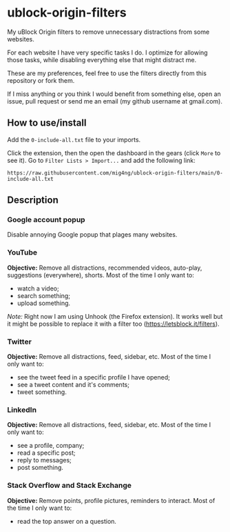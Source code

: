 # ublock-origin-filters
My uBlock Origin filters to remove unnecessary distractions from some websites.

For each website I have very specific tasks I do.
I optimize for allowing those tasks, while disabling everything else that might distract me.

These are my preferences, feel free to use the filters directly from this repository or fork them.

If I miss anything or you think I would benefit from something else, open an issue, pull request or send me an email (my github username at gmail.com).

## How to use/install

Add the `0-include-all.txt` file to your imports.

Click the extension, then the open the dashboard in the gears (click `More` to see it). Go to `Filter Lists > Import...` and add the following link:
```
https://raw.githubusercontent.com/mig4ng/ublock-origin-filters/main/0-include-all.txt 
```

## Description

### Google account popup

Disable annoying Google popup that plages many websites.

### YouTube

**Objective:** Remove all distractions, recommended videos, auto-play, suggestions (everywhere), shorts. Most of the time I only want to:
- watch a video;
- search something;
- upload something.

*Note:* Right now I am using Unhook (the Firefox extension). It works well but it might be possible to replace it with a filter too (https://letsblock.it/filters).

### Twitter

**Objective:** Remove all distractions, feed, sidebar, etc. Most of the time I only want to:
- see the tweet feed in a specific profile I have opened;
- see a tweet content and it's comments;
- tweet something.

### LinkedIn

**Objective:** Remove all distractions, feed, sidebar, etc. Most of the time I only want to:
- see a profile, company;
- read a specific post;
- reply to messages;
- post something.

### Stack Overflow and Stack Exchange

**Objective:** Remove points, profile pictures, reminders to interact. Most of the time I only want to:

- read the top answer on a question.

